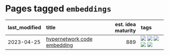 # Pages tagged `embeddings`

|last_modified|title|est. idea maturity|tags
|:---|:---|---:|:---|
|2023-04-25|[hypernetwork code embedding](../hypernetwork_embedding_for_code.md)|889|[![](https://img.shields.io/badge/tag-embeddings-95c41e)](../tags/embeddings.md) [![](https://img.shields.io/badge/tag-llm-1dc0d1)](../tags/llm.md) [![](https://img.shields.io/badge/tag-machinelearning-6a13a1)](../tags/machinelearning.md) [![](https://img.shields.io/badge/tag-models-7fafe1)](../tags/models.md) [![](https://img.shields.io/badge/tag-nlp-82f36e)](../tags/nlp.md)|